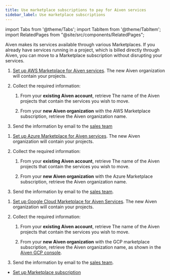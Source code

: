 ```yaml
---
title: Use marketplace subscriptions to pay for Aiven services
sidebar_label: Use marketplace subscriptions
---
```


import Tabs from '@theme/Tabs';
import TabItem from '@theme/TabItem';
import RelatedPages from "@site/src/components/RelatedPages";

Aiven makes its services available through various Marketplaces. If you already have services running in a project, which is billed directly through Aiven, you can move to a Marketplace subscription without disrupting your services.

<Tabs groupId="group1">
<TabItem value="aws" label="AWS Marketplace" default>

1. [Set up AWS Marketplace for Aiven services](/docs/marketplace-setup).
   The new Aiven organization will contain your projects.

1. Collect the required information:

   1. From your **existing Aiven account**, retrieve The name of the Aiven projects
      that contain the services you wish to move.

   1. From your **new Aiven organization** with the AWS Marketplace
      subscription, retrieve the Aiven organization name.

1. Send the information by email to the [sales team](https://aiven.io/contact)

</TabItem>
<TabItem value="azure" label="Azure Marketplace">

1. [Set up Azure Marketplace for Aiven services](/docs/marketplace-setup).
   The new Aiven organization will contain your projects.

1. Collect the required information:

   1. From your **existing Aiven account**, retrieve The name of the Aiven projects
      that contain the services you wish to move.

   1. From your **new Aiven organization** with the Azure Marketplace
      subscription, retrieve the Aiven organization name.

1. Send the information by email to the [sales team](https://aiven.io/contact).

</TabItem>
<TabItem value="google" label="Google Cloud Marketplace">

1. [Set up Google Cloud Marketplace for Aiven Services](/docs/marketplace-setup).
   The new Aiven organization will contain your projects.

1. Collect the required information:

   1. From your **existing Aiven account**, retrieve The name of the Aiven projects
      that contain the services you wish to move.

   1. From your **new Aiven organization** with the GCP marketplace
      subscription, retrieve the Aiven organization name, as shown in the
      [Aiven GCP console](https://console.gcp.aiven.io/).

1. Send the information by email to the [sales team](https://aiven.io/contact).

</TabItem>
</Tabs>
<!-- vale off -->

<RelatedPages/>

- [Set up Marketplace subscription](/docs/marketplace-setup)
